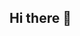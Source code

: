 ## Hi there 👋

<!--
**Zahra-Ashoori/Zahra-Ashoori** is a ✨ _special_ ✨ repository because its `README.md` (this file) appears on your GitHub profile.

Here are some ideas to get you started:

- 🔭 I’m currently working as Backend Developer.
- 🌱 I’m currently learning Machine learning!

<br>

## ⚡ Skills

#### Languages, Frameworks, Platforms and Libraries: <br>
![C#](https://img.shields.io/badge/c%23-%23239120.svg?style=for-the-badge&logo=csharp&logoColor=white)
![MicrosoftSQLServer](https://img.shields.io/badge/Microsoft%20SQL%20Server-CC2927?style=for-the-badge&logo=microsoft%20sql%20server&logoColor=white)
![Python](https://img.shields.io/badge/python-3670A0?style=for-the-badge&logo=python&logoColor=ffdd54)
![.Net](https://img.shields.io/badge/.NET-5C2D91?style=for-the-badge&logo=.net&logoColor=white)
![Postman](https://img.shields.io/badge/Postman-FF6C37?style=for-the-badge&logo=postman&logoColor=white)

<hr>

<details open>
<summary> <b>📫 Contact me </b></summary>
 <br>
  <p align="center">
  <a href="https://www.linkedin.com/in/zahraashoori/"><img alt="LinkedIn" src="https://img.shields.io/badge/Linkedin-alirzagz-blue?style=for-the-badge&logo=linkedin"></a>
  </p>
</details>
-->
